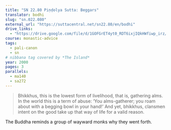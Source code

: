 ```yaml
---
title: "SN 22.80 Piṇḍolya Sutta: Beggars"
translator: bodhi
slug: "sn.022.080"
external_url: "https://suttacentral.net/sn22.80/en/bodhi"
drive_links:
  - "https://drive.google.com/file/d/1GOFGrET4yt0_RDT6ixjIQkHWfiwp_irz/view?usp=drivesdk"
course: monastic-advice
tags:
  - pali-canon
  - sn
# nibbana tag covered by *The Island*
year: 2000
pages: 3
parallels:
  - ma140
  - sa272
---
```


> Bhikkhus, this is the lowest form of livelihood, that is, gathering alms. In the world this is a term of abuse: ‘You alms-gatherer; you roam about with a begging bowl in your hand!’ And yet, bhikkhus, clansmen intent on the good take up that way of life for a valid reason.

The Buddha reminds a group of wayward monks why they went forth.
